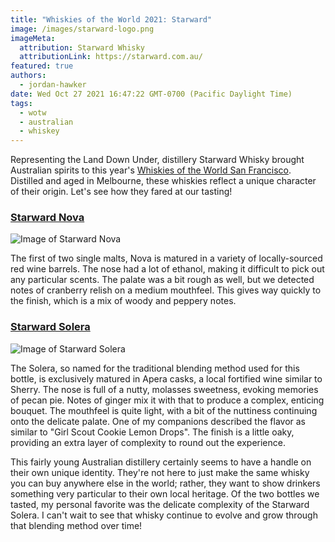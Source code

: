 ```yaml
---
title: "Whiskies of the World 2021: Starward"
image: /images/starward-logo.png
imageMeta:
  attribution: Starward Whisky
  attributionLink: https://starward.com.au/
featured: true
authors:
  - jordan-hawker
date: Wed Oct 27 2021 16:47:22 GMT-0700 (Pacific Daylight Time)
tags:
  - wotw
  - australian
  - whiskey
---
```

  
Representing the Land Down Under, distillery Starward Whisky brought Australian spirits 
to this year's [Whiskies of the World San Francisco](/whiskies-of-the-world-2021). 
Distilled and aged in Melbourne, these whiskies reflect a unique character of their origin. 
Let's see how they fared at our tasting!

### <a href="https://bit.ly/hdstarwardnovakl" target="blank">Starward Nova</a>

![Image of Starward Nova](/images/wotw-2021-starward-nova.jpg)

The first of two single malts, Nova is matured in a variety of locally-sourced red wine barrels. 
The nose had a lot of ethanol, making it difficult to pick out any particular scents. The palate 
was a bit rough as well, but we detected notes of cranberry relish on a medium mouthfeel. This 
gives way quickly to the finish, which is a mix of woody and peppery notes.

### <a href="https://bit.ly/hdstarwardsolera" target="blank">Starward Solera</a>

![Image of Starward Solera](/images/wotw-2021-starward-solera.jpg)

The Solera, so named for the traditional blending method used for this bottle, is exclusively 
matured in Apera casks, a local fortified wine similar to Sherry. The nose is full of a nutty, 
molasses sweetness, evoking memories of pecan pie. Notes of ginger mix it with that to produce 
a complex, enticing bouquet. The mouthfeel is quite light, with a bit of the nuttiness continuing 
onto the delicate palate. One of my companions described the flavor as similar to "Girl Scout 
Cookie Lemon Drops". The finish is a little oaky, providing an extra layer of complexity to round 
out the experience.

This fairly young Australian distillery certainly seems to have a handle on their own unique identity. 
They're not here to just make the same whisky you can buy anywhere else in the world; rather, they 
want to show drinkers something very particular to their own local heritage. Of the two bottles we 
tasted, my personal favorite was the delicate complexity of the Starward Solera. I can't wait to see 
that whisky continue to evolve and grow through that blending method over time!
